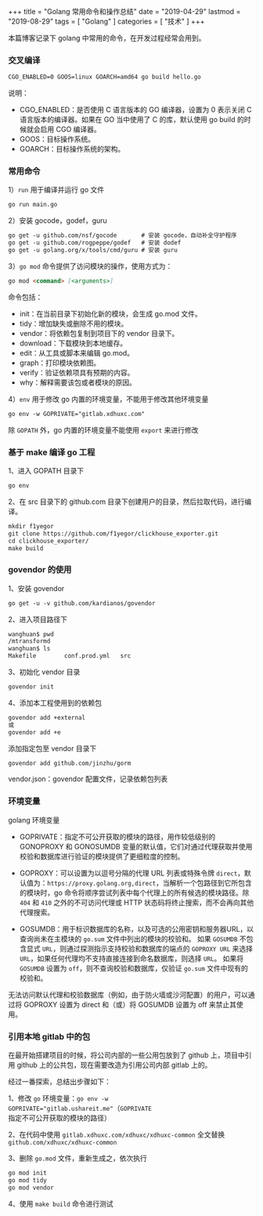 +++
title = "Golang 常用命令和操作总结"
date = "2019-04-29"
lastmod = "2019-08-29"
tags = [
    "Golang"
]
categories = [
    "技术"
]
+++

本篇博客记录下 golang 中常用的命令，在开发过程经常会用到。

<!--more-->

### 交叉编译
```markdown
CGO_ENABLED=0 GOOS=linux GOARCH=amd64 go build hello.go
```
说明：
* CGO_ENABLED：是否使用 C 语言版本的 GO 编译器，设置为 0 表示关闭 C 语言版本的编译器。如果在 GO 当中使用了 C 的库，默认使用 go build 的时候就会启用 CGO 编译器。
* GOOS：目标操作系统。
* GOARCH：目标操作系统的架构。

### 常用命令
1）`run` 用于编译并运行 go 文件
```markdown
go run main.go
```

2）安装 gocode，godef，guru
```markdown
go get -u github.com/nsf/gocode       # 安装 gocode，自动补全守护程序
go get -u github.com/rogpeppe/godef   # 安装 dodef
go get -u golang.org/x/tools/cmd/guru # 安装 guru
```

3）`go mod` 命令提供了访问模块的操作，使用方式为：

```markdown
go mod <command> [<arguments>]
```
命令包括：

* init：在当前目录下初始化新的模块，会生成 go.mod 文件。
* tidy：增加缺失或删除不用的模块。
* vendor：将依赖包复制到项目下的 vendor 目录下。
* download：下载模块到本地缓存。
* edit：从工具或脚本来编辑 go.mod。
* graph：打印模块依赖图。
* verify：验证依赖项具有预期的内容。
* why：解释需要该包或者模块的原因。

4）`env` 用于修改 go 内置的环境变量，不能用于修改其他环境变量
```markdown
go env -w GOPRIVATE="gitlab.xdhuxc.com"
```
除 `GOPATH` 外，go 内置的环境变量不能使用 `export` 来进行修改

### 基于 make 编译 go 工程
1、进入 GOPATH 目录下
```markdown
go env
```

2、在 src 目录下的 github.com 目录下创建用户的目录，然后拉取代码，进行编译。
```markdown
mkdir f1yegor
git clone https://github.com/f1yegor/clickhouse_exporter.git
cd clickhouse_exporter/
make build
```

### govendor 的使用
1、安装 govendor
```markdown
go get -u -v github.com/kardianos/govendor
```
2、进入项目路径下
```markdown
wanghuan$ pwd
/mtransformd
wanghuan$ ls
Makefile        conf.prod.yml   src
```
3、初始化 vendor 目录
```markdown
govendor init
```
4、添加本工程使用到的依赖包
```markdown
govendor add +external
或
govendor add +e
```
添加指定包至 vendor 目录下
```markdown
govendor add github.com/jinzhu/gorm
```

vendor.json：govendor 配置文件，记录依赖包列表

### 环境变量

golang 环境变量


* GOPRIVATE：指定不可公开获取的模块的路径，用作较低级别的 GONOPROXY 和 GONOSUMDB 变量的默认值，它们对通过代理获取并使用校验和数据库进行验证的模块提供了更细粒度的控制。

* GOPROXY：可以设置为以逗号分隔的代理 URL 列表或特殊令牌 `direct`，默认值为：`https://proxy.golang.org,direct`，当解析一个包路径到它所包含的模块时，go 命令将顺序尝试列表中每个代理上的所有候选的模块路径。除 `404` 和 `410` 之外的不可访问代理或 HTTP 状态码将终止搜索，而不会再向其他代理搜索。

* GOSUMDB：用于标识数据库的名称，以及可选的公用密钥和服务器URL，以查询尚未在主模块的 `go.sum` 文件中列出的模块的校验和。 如果 `GOSUMDB` 不包含显式 `URL`，则通过探测指示支持校验和数据库的端点的 `GOPROXY URL` 来选择 `URL`，如果任何代理均不支持直接连接到命名数据库，则选择 `URL`。 如果将 `GOSUMDB` 设置为 `off`，则不查询校验和数据库，仅验证 `go.sum` 文件中现有的校验和。

无法访问默认代理和校验数据库（例如，由于防火墙或沙河配置）的用户，可以通过将 GOPROXY 设置为 direct 和（或）将 GOSUMDB 设置为 off 来禁止其使用。


### 引用本地 gitlab 中的包

在最开始搭建项目的时候，将公司内部的一些公用包放到了 github 上，项目中引用 github 上的公共包，现在需要改造为引用公司内部 gitlab 上的。

经过一番探索，总结出步骤如下：

1、修改 `go` 环境变量：`go env -w GOPRIVATE="gitlab.ushareit.me"`（`GOPRIVATE` 指定不可公开获取的模块的路径）

2、在代码中使用 `gitlab.xdhuxc.com/xdhuxc/xdhuxc-common` 全文替换 `github.com/xdhuxc/xdhuxc-common`

3、删除 `go.mod` 文件，重新生成之，依次执行
```markdown
go mod init
go mod tidy
go mod vendor
```

4、使用 `make build` 命令进行测试



















